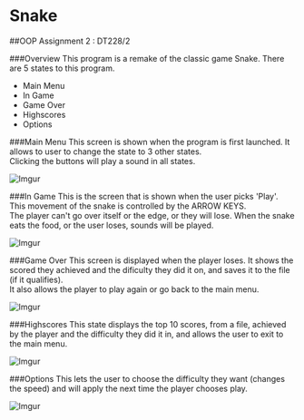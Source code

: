 # Snake
##OOP Assignment 2 : DT228/2

###Overview
This program is a remake of the classic game Snake.
There are 5 states to this program.
- Main Menu
- In Game
- Game Over
- Highscores
- Options

###Main Menu
This screen is shown when the program is first launched. It allows to user to change the state to 3 other states.<br>
Clicking the buttons will play a sound in all states.

![Imgur](http://i.imgur.com/0mcs6PK.png)

###In Game
This is the screen that is shown when the user picks 'Play'.<br>
This movement of the snake is controlled by the ARROW KEYS.<br>
The player can't go over itself or the edge, or they will lose.
When the snake eats the food, or the user loses, sounds will be played.

![Imgur](http://i.imgur.com/vumxYrY.png)

###Game Over
This screen is displayed when the player loses. It shows the scored they achieved and the dificulty they did it on, and saves it to the file (if it qualifies).<br>
It also allows the player to play again or go back to the main menu.

![Imgur](http://i.imgur.com/jo5yfqc.png)

###Highscores
This state displays the top 10 scores, from a file, achieved by the player and the difficulty they did it in, and allows the user to exit to the main menu.

![Imgur](http://i.imgur.com/FWzAThf.png)

###Options
This lets the user to choose the difficulty they want (changes the speed) and will apply the next time the player chooses play.

![Imgur](http://i.imgur.com/Yb8XymY.png)
